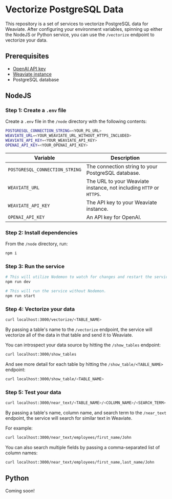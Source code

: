 # Vectorize PostgreSQL Data

This repository is a set of services to vectorize PostgreSQL data for Weaviate. After configuring your environment
variables, spinning up either the NodeJS or Python service, you can use the `/vectorize` endpoint to vectorize your
data.

## Prerequisites

- [OpenAI API key](https://openai.com/blog/openai-api)
- [Weaviate instance](https://weaviate.io/)
- PostgreSQL database

## NodeJS

### Step 1: Create a `.env` file

Create a `.env` file in the `/node` directory with the following contents:

```bash
POSTGRESQL_CONNECTION_STRING=<YOUR_PG_URL>
WEAVIATE_URL=<YOUR_WEAVIATE_URL_WITHOUT_HTTPS_INCLUDED>
WEAVIATE_API_KEY=<YOUR_WEAVIATE_API_KEY>
OPENAI_API_KEY=<YOUR_OPENAI_API_KEY>
```

| Variable                       | Description                                                         |
| ------------------------------ | ------------------------------------------------------------------- |
| `POSTGRESQL_CONNECTION_STRING` | The connection string to your PostgreSQL database.                  |
| `WEAVIATE_URL`                 | The URL to your Weaviate instance, not including `HTTP` or `HTTPS`. |
| `WEAVIATE_API_KEY`             | The API key to your Weaviate instance.                              |
| `OPENAI_API_KEY`               | An API key for OpenAI.                                              |

### Step 2: Install dependencies

From the `/node` directory, run:

```bash
npm i
```

### Step 3: Run the service

```bash
# This will utilize Nodemon to watch for changes and restart the service.
npm run dev

# This will run the service without Nodemon.
npm run start
```

### Step 4: Vectorize your data

```bash
curl localhost:3000/vectorize/<TABLE_NAME>
```

By passing a table's name to the `/vectorize` endpoint, the service will vectorize all of the data in that table and
send it to Weaviate.

You can introspect your data source by hitting the `/show_tables` endpoint:

```bash
curl localhost:3000/show_tables
```

And see more detail for each table by hitting the `/show_table/<TABLE_NAME>` endpoint:

```bash
curl localhost:3000/show_table/<TABLE_NAME>
```

### Step 5: Test your data

```bash
curl localhost:3000/near_text/<TABLE_NAME>/<COLUMN_NAME>/<SEARCH_TERM>
```

By passing a table's name, column name, and search term to the `/near_text` endpoint, the service will search for
similar text in Weaviate.

For example:

```bash
curl localhost:3000/near_text/employees/first_name/John
```

You can also search multiple fields by passing a comma-separated list of column names:

```bash
curl localhost:3000/near_text/employees/first_name,last_name/John
```

## Python

Coming soon!
